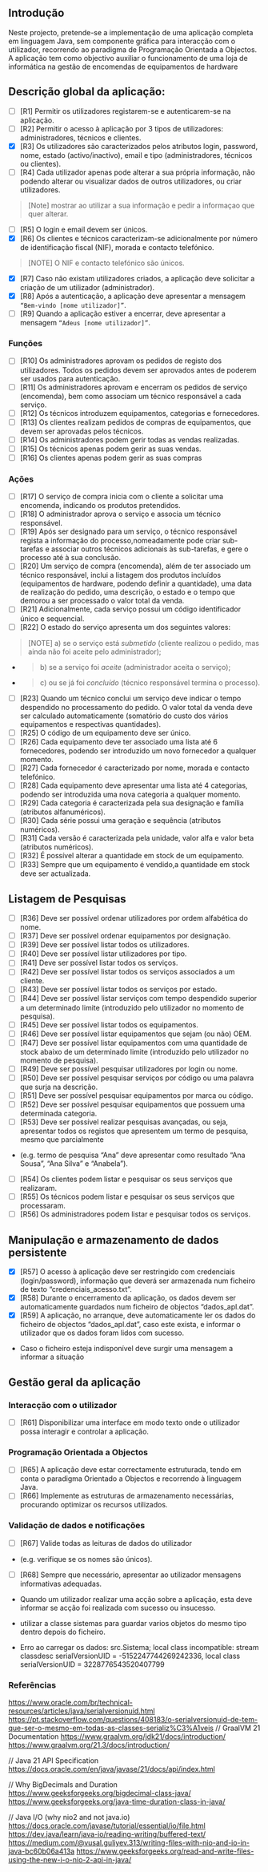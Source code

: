 ## Introdução

Neste  projecto, pretende-se a implementação  de uma aplicação completa  em linguagem Java, sem componente gráfica para interacção com o utilizador, recorrendo ao paradigma de Programação Orientada a Objectos.
A aplicação tem como objectivo auxiliar o funcionamento de uma loja de informática na gestão de encomendas de equipamentos de hardware

## Descrição global da aplicação:
- [ ] [R1] Permitir os utilizadores registarem-se e autenticarem-se na aplicação.
- [ ] [R2] Permitir o acesso à aplicação por 3 tipos de utilizadores: administradores, técnicos e clientes.
- [x] [R3] Os utilizadores são caracterizados pelos atributos login, password, nome, estado (activo/inactivo), email e tipo (administradores, técnicos ou clientes).
- [ ] [R4] Cada utilizador apenas pode alterar a sua própria informação, não podendo alterar ou visualizar dados de outros utilizadores, ou criar utilizadores.
> [Note] mostrar ao utilizar a sua informação e pedir a informaçao que quer alterar.
- [ ] [R5] O login e email devem ser únicos.
- [x] [R6] Os clientes e técnicos caracterizam-se adicionalmente por número de identificação fiscal (NIF), morada e 
contacto telefónico.
> [NOTE] O NIF e contacto telefónico são únicos.
- [x] [R7]  Caso não existam utilizadores criados, a aplicação deve solicitar a criação de um utilizador (administrador).
- [x] [R8]  Após a autenticação, a aplicação deve apresentar a mensagem
`“Bem-vindo [nome utilizador]”`.
- [ ] [R9] Quando a aplicação estiver a encerrar, deve apresentar a mensagem
`“Adeus [nome utilizador]”`.

### Funções
- [ ] [R10] Os  administradores  aprovam  os  pedidos  de  registo  dos  utilizadores.  Todos  os  pedidos  devem  ser  aprovados antes de poderem ser usados para autenticação.
- [ ] [R11] Os administradores  aprovam e encerram os  pedidos de serviço  (encomenda),  bem como  associam um técnico responsável a cada serviço.
- [ ] [R12] Os técnicos introduzem equipamentos, categorias e fornecedores.
- [ ] [R13] Os clientes realizam pedidos de compras de equipamentos, que devem ser aprovadas pelos técnicos.
- [ ] [R14] Os administradores podem gerir todas as vendas realizadas.
- [ ] [R15] Os técnicos apenas podem gerir as suas vendas.
- [ ] [R16] Os clientes apenas podem gerir as suas compras

### Ações
- [ ] [R17] O serviço de compra inicia com o cliente a solicitar uma encomenda, indicando os produtos pretendidos.
- [ ] [R18] O administrador aprova o serviço e associa um técnico responsável.
- [ ] [R19] Após ser designado para um serviço, o técnico responsável regista a informação do processo,nomeadamente  pode  criar  sub-tarefas e associar  outros  técnicos  adicionais  às  sub-tarefas, e gere o processo até à sua conclusão.
- [ ] [R20] Um serviço de compra (encomenda), além de ter associado um técnico responsável, inclui a listagem dos produtos incluídos (equipamentos de hardware, podendo definir a quantidade), uma data de realização do pedido, uma descrição, o estado e o tempo que demorou a ser processado o valor total da venda.
- [ ] [R21] Adicionalmente, cada serviço possui um código identificador único e sequencial.
- [ ] [R22] O estado do serviço apresenta um dos seguintes valores:
> [NOTE] a) se o serviço está *submetido* (cliente realizou o pedido, mas ainda não foi aceite pelo administrador);
- > b) se a serviço foi *aceite* (administrador aceita o serviço);
- > c) ou se já foi *concluído* (técnico responsável termina o processo).
- [ ] [R23] Quando um técnico conclui um serviço deve indicar o tempo despendido no processamento do pedido.
O valor total da venda deve ser calculado automaticamente (somatório do custo dos vários equipamentos e respectivas quantidades).
- [ ] [R25] O código de um equipamento deve ser único.
- [ ] [R26] Cada  equipamento  deve  ter  associado  uma lista até 6 fornecedores, podendo ser introduzido um  novo fornecedor a qualquer momento.
- [ ] [R27] Cada fornecedor é caracterizado por nome, morada e contacto telefónico.
- [ ] [R28] Cada  equipamento  deve  apresentar  uma  lista  até  4  categorias,  podendo  ser  introduzida  uma  nova categoria a qualquer momento.
- [ ] [R29] Cada categoria é caracterizada pela sua designação e família (atributos alfanuméricos).
- [ ] [R30] Cada série possui uma geração e sequência (atributos numéricos).
- [ ] [R31] Cada versão é caracterizada pela unidade, valor alfa e valor beta (atributos numéricos).
- [ ] [R32] É possível alterar a quantidade em stock de um equipamento.
- [ ] [R33] Sempre que um equipamento é vendido,a quantidade em stock deve ser actualizada.

## Listagem de Pesquisas
- [ ] [R36] Deve ser possível ordenar utilizadores por ordem alfabética do nome.
- [ ] [R37] Deve ser possível ordenar equipamentos por designação.
- [ ] [R39] Deve ser possível listar todos os utilizadores.
- [ ] [R40] Deve ser possível listar utilizadores por tipo.
- [ ] [R41] Deve ser possível listar todos os serviços.
- [ ] [R42] Deve ser possível listar todos os serviços associados a um cliente.
- [ ] [R43] Deve ser possível listar todos os serviços por estado.
- [ ] [R44] Deve ser possível listar serviços com tempo despendido superior a um determinado limite (introduzido pelo utilizador no momento de pesquisa).
- [ ] [R45] Deve ser possível listar todos os equipamentos.
- [ ] [R46] Deve ser possível listar equipamentos que sejam (ou não) OEM.
- [ ] [R47] Deve  ser  possível  listar  equipamentos  com  uma  quantidade  de  stock  abaixo  de  um  determinado  limite 
(introduzido pelo utilizador no momento de pesquisa).
- [ ] [R49] Deve ser possível pesquisar utilizadores por login ou nome.
- [ ] [R50] Deve ser possível pesquisar serviços por código ou uma palavra que surja na descrição.
- [ ] [R51] Deve ser possível pesquisar equipamentos por marca ou código.
- [ ] [R52] Deve ser possível pesquisar equipamentos que possuem uma determinada categoria.
- [ ] [R53] Deve ser possível realizar pesquisas avançadas, ou seja, apresentar todos os registos que apresentem um termo de pesquisa, mesmo que parcialmente
- (e.g. termo de pesquisa “Ana” deve apresentar como resultado “Ana Sousa”, “Ana Silva” e “Anabela”).

- [ ] [R54] Os clientes podem listar e pesquisar os seus serviços que realizaram.
- [ ] [R55] Os técnicos podem listar e pesquisar os seus serviços que processaram.
- [ ] [R56] Os administradores podem listar e pesquisar todos os serviços.

## Manipulação e armazenamento de dados persistente
- [x] [R57] O  acesso  à  aplicação  deve  ser  restringido  com  credenciais  (login/password),  informação  que  deverá ser armazenada num ficheiro de texto “credenciais_acesso.txt”.
- [x] [R58] Durante  o encerramento da aplicação, os dados devem ser  automaticamente guardados num ficheiro de objectos “dados_apl.dat”.
- [x] [R59] A aplicação, no arranque, deve automaticamente ler os dados do ficheiro de objectos “dados_apl.dat”,  caso este exista, e informar o utilizador que os dados foram lidos com sucesso.
- Caso o ficheiro esteja indisponível deve surgir uma mensagem a informar a situação

## Gestão geral da aplicação
### Interacção com o utilizador
- [ ] [R61] Disponibilizar uma interface em modo texto onde o utilizador possa interagir e controlar a aplicação.

### Programação Orientada a Objectos
- [ ] [R65] A aplicação deve estar correctamente  estruturada, tendo em conta o paradigma Orientado a Objectos e recorrendo à linguagem Java.
- [ ] [R66] Implemente as estruturas de armazenamento necessárias, procurando optimizar os recursos utilizados.

### Validação de dados e notificações
- [ ] [R67] Valide todas as leituras de dados do utilizador
- (e.g. verifique se os nomes são únicos).
- [ ] [R68] Sempre que necessário, apresentar ao utilizador mensagens informativas adequadas.
- Quando um utilizador realizar uma acção sobre a aplicação, esta deve informar se acção foi realizada com sucesso ou insucesso.

- utilizar a classe sistemas para guardar varios objetos do mesmo tipo dentro depois do ficheiro.
- Erro ao carregar os dados: src.Sistema; local class incompatible: stream classdesc serialVersionUID = -5152247744269242336, local class serialVersionUID = 3228776543520407799


### Referências
https://www.oracle.com/br/technical-resources/articles/java/serialversionuid.html
https://pt.stackoverflow.com/questions/408183/o-serialversionuid-de-tem-que-ser-o-mesmo-em-todas-as-classes-serializ%C3%A1veis
// GraalVM 21 Documentation
https://www.graalvm.org/jdk21/docs/introduction/
https://www.graalvm.org/21.3/docs/introduction/

// Java 21 API Specification
https://docs.oracle.com/en/java/javase/21/docs/api/index.html

// Why BigDecimals and Duration
https://www.geeksforgeeks.org/bigdecimal-class-java/
https://www.geeksforgeeks.org/java-time-duration-class-in-java/

// Java I/O (why nio2 and not java.io)
https://docs.oracle.com/javase/tutorial/essential/io/file.html
https://dev.java/learn/java-io/reading-writing/buffered-text/
https://medium.com/@vusal.guliyev.313/writing-files-with-nio-and-io-in-java-bc60b06a413a
https://www.geeksforgeeks.org/read-and-write-files-using-the-new-i-o-nio-2-api-in-java/


